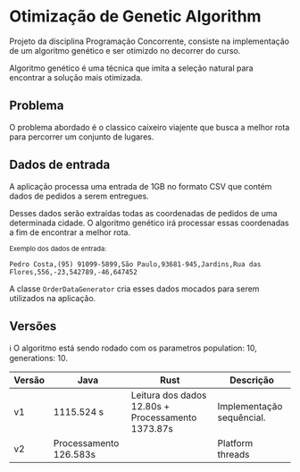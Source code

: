 # Otimização de Genetic Algorithm
Projeto da disciplina Programação Concorrente, consiste na implementação de um  algoritmo genético e ser otimizdo no decorrer do curso.

Algoritmo genético é uma técnica que imita a seleção natural para encontrar a solução mais otimizada.

## Problema
O problema abordado é o classico caixeiro viajente que busca a melhor rota para percorrer um conjunto de lugares.

## Dados de entrada
A aplicação processa uma entrada de 1GB no formato CSV que contém dados de pedidos a serem entregues.

Desses dados serão extraídas todas as coordenadas de pedidos de uma determinada cidade. O algoritmo genético irá processar essas coordenadas a fim de encontrar a melhor rota.

<small>Exemplo dos dados de entrada:</small>
```csv
Pedro Costa,(95) 91099-5899,São Paulo,93681-945,Jardins,Rua das Flores,556,-23,542789,-46,647452
```

A classe `OrderDataGenerator` cria esses dados mocados para serem utilizados na aplicação.

## Versões

ℹ️ O algoritmo está sendo rodado com os parametros population: 10, generations: 10.

| Versão | Java                   | Rust                                              | Descrição                 |
|--------|------------------------|---------------------------------------------------|---------------------------|
| v1     | 1115.524 s             | Leitura dos dados 12.80s + Processamento 1373.87s | Implementação sequêncial. |
| v2     | Processamento 126.583s |                                                   | Platform threads          |